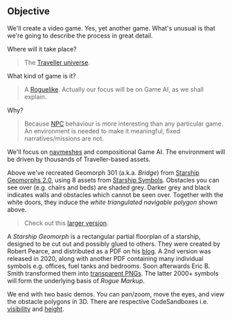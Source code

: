 ## Objective

We'll create a video game.
Yes, yet another game.
What's unusual is that we're going to describe the process in great detail.

Where will it take place?
> The [Traveller universe](https://travellermap.com/?p=-1.329!-23.768!3).

What kind of game is it?
> A [Roguelike](https://en.wikipedia.org/wiki/Roguelike). Actually our focus will be on Game AI, as we shall explain. 

Why?

> Because [NPC](https://tvtropes.org/pmwiki/pmwiki.php/Main/NonPlayerCharacter) behaviour is more interesting than any particular game.
> An environment is needed to make it meaningful, fixed narratives/missions are not.

We'll focus on [navmeshes](https://en.wikipedia.org/wiki/Navigation_mesh) and compositional Game AI.
The environment will be driven by thousands of Traveller-based assets.

<div
  class="tabs"
  name="geomorph-301-debug"
  height="340"
  tabs="[{ key: 'component', filepath: 'example/Gm301Debug' }]"
></div>

Above we've recreated Geomorph 301 (a.k.a. _Bridge_) from [Starship Geomorphs 2.0](http://travellerrpgblog.blogspot.com/2018/10/the-starship-geomorphs-book-if-finally.html),
using 8 assets from [Starship Symbols](http://travellerrpgblog.blogspot.com/2020/08/starship-symbols-book.html).
Obstacles you can see over (e.g. chairs and beds) are shaded grey.
Darker grey and black indicates walls and obstacles which cannot be seen over. Together with the white doors, they induce the _white triangulated navigable polygon_ shown above.

> Check out this [larger version](/pics/g-301--bridge.debug.x2.png "@new-tab").

<aside>

A _Starship Geomorph_ is a rectangular partial floorplan of a starship, designed to be cut out and possibly glued to others.
They were created by Robert Pearce, and distributed as a PDF on his [blog](http://travellerrpgblog.blogspot.com/).
A 2nd version was released in 2020, along with another PDF containing many individual symbols e.g. offices, fuel tanks and bedrooms. Soon afterwards Eric B. Smith transformed them into [transparent PNGs](http://gurpsland.no-ip.org/geomorphs/).
The latter 2000+ symbols will form the underlying basis of _Rogue Markup_.

</aside>

We end with two basic demos.
You can pan/zoom, move the eyes, and view the obstacle polygons in 3D.
There are respective CodeSandboxes i.e. [visibility](https://codesandbox.io/s/rogue-markup-visibility-demo-k66zi?file=/src/example/Visibility.jsx "@new-tab") and [height](https://codesandbox.io/s/rogue-markup-3d-demo-forked-gyher?file=/src/example/Css3d.jsx "@new-tab").


<div
  class="tabs"
  name="light-demo"
  height="340"
  tabs="[
    { key: 'component', filepath: 'example/Visibility#301' },
    { key: 'component', filepath: 'example/Css3d#301' },
  ]"
></div>
